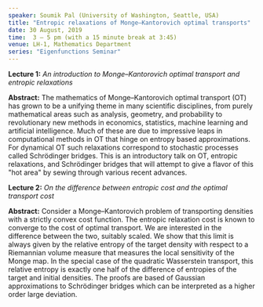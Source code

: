 ```yaml
---
speaker: Soumik Pal (University of Washington, Seattle, USA)
title: "Entropic relaxations of Monge–Kantorovich optimal transports"
date: 30 August, 2019
time:  3 – 5 pm (with a 15 minute break at 3:45)
venue: LH-1, Mathematics Department
series: "Eigenfunctions Seminar"
---
```


**Lecture 1:** _An introduction to Monge–Kantorovich optimal transport and entropic relaxations_

**Abstract:** The mathematics of Monge–Kantorovich optimal transport (OT) has grown to be a
unifying theme in many scientific disciplines, from purely mathematical areas such as analysis,
geometry, and probability to revolutionary new methods in economics, statistics, machine learning
and artificial intelligence. Much of these are due to impressive leaps in computational methods
in OT that hinge on entropy based approximations. For dynamical OT such relaxations correspond
to stochastic processes called Schrödinger bridges. This is an introductory talk on OT, entropic
relaxations, and Schrödinger bridges that will attempt to give a flavor of this "hot area" by
sewing through various recent advances.

**Lecture 2:** _On the difference between entropic cost and the optimal transport cost_

**Abstract:** Consider a Monge–Kantorovich problem of transporting densities with a strictly
convex cost function. The entropic relaxation cost is known to converge to the cost of optimal
transport. We are interested in the difference between the two, suitably scaled. We show that
this limit is always given by the relative entropy of the target density with respect to a
Riemannian volume measure that measures the local sensitivity of the Monge map. In the special
case of the quadratic Wasserstein transport, this relative entropy is exactly one half of the
difference of entropies of the target and initial densities. The proofs are based of Gaussian
approximations to Schrödinger bridges which can be interpreted as a higher order large deviation.

